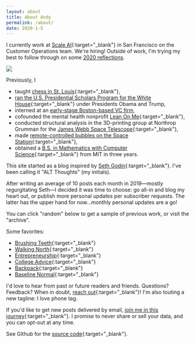 ```yaml
---
layout: about
title: About Andy
permalink: /about/
date: 2020-1-5
---
```


I currently work at [Scale AI](https://scale.com/){:target="_blank"} in San Francisco on the Customer Operations team. We're hiring! Outside of work, I'm trying my best to follow through on some [2020 reflections](https://andytrattner.com/decade-reflections-2020.html).

![](/img/headshot.png#S)

Previously, I
- taught [chess in St. Louis](https://saintlouischessclub.org/){:target="_blank"},
- [ran the U.S. Presidential Scholars Program for the White House](https://blog.ed.gov/2017/07/the-ability-to-inspire/){:target="_blank"} under Presidents Obama and Trump,
- interned at an [early-stage Boston-based VC firm](https://www.pillar.vc/),
- cofounded the mental health nonprofit [Lean On Me](https://lean0n.me/){:target="_blank"},
- conducted structural analysis in the 3D-printing group at Northrop Grumman for the [James Webb Space Telescope](https://en.wikipedia.org/wiki/James_Webb_Space_Telescope){:target="_blank"},
- made [remote-controlled bubbles on the Space Station](https://ntrs.nasa.gov/archive/nasa/casi.ntrs.nasa.gov/20160001341.pdf){:target="_blank"},
- obtained a [B.S. in Mathematics with Computer Science](/img/mit-diploma.png){:target="_blank"} from MIT in three years.

This site started as a blog inspired by [Seth Godin](https://seths.blog/2019/06/writing-not-plastics-not-wall-street/){:target="_blank"}. I've been calling it "ALT Thoughts" (my initials).

After writing an average of 10 posts each month in 2019&mdash;mostly regurgitating Seth&mdash;I decided it was time to choose: go all-in and blog my heart out, or publish more personal updates per subscriber requests. The latter has the upper hand for now...monthly personal updates are a go!

You can click "random" below to get a sample of previous work, or visit the "archive".

Some favorites:

- [Brushing Teeth](https://andytrattner.com/brushing-teeth.html){:target="_blank"}
- [Walking North](
https://andytrattner.com/walking-north.html){:target="_blank"}
- [Entrepreneurship](https://andytrattner.com/entrepreneurship.html){:target="_blank"}
- [College Advice](https://andytrattner.com/college-advice.html){:target="_blank"}
- [Backpack](https://andytrattner.com/backpack.html){:target="_blank"}
- [Baseline Normal](https://andytrattner.com/normal.html){:target="_blank"}

I'd love to hear from past or future readers and friends. Questions? Feedback? When in doubt, [reach out](https://forms.gle/kwANcR9NaYDAHDD16){:target="_blank"}! I'm also touting a new tagline: I love phone tag.

If you'd like to get new posts delivered by email, [join me in this journey](https://forms.gle/TngB7wUG2V2YVB6D9){:target="_blank"}. I promise to never share or sell your data, and you can opt-out at any time.

See Github for the [source code](https://github.com/trattner/trattner.github.io/){:target="_blank"}.
